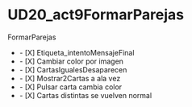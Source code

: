 # UD20_act9FormarParejas
FormarParejas
<ul>
  <li>    - [X] Etiqueta_intentoMensajeFinal   </li>
   <li>   - [X] Cambiar color por imagen  </li>
  <li>    - [X] CartasIgualesDesaparecen </li> 
  <li>    - [X] Mostrar2Cartas a ala vez </li> 
  <li>    - [X] Pulsar carta cambia color </li> 
  <li>    - [X] Cartas distintas se vuelven normal </li> 
</ul>
